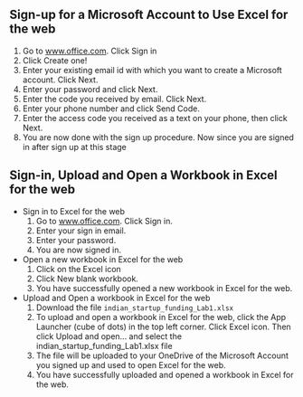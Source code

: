 ## Sign-up for a Microsoft Account to Use Excel for the web
1. Go to www.office.com. Click Sign in
2. Click Create one!
3. Enter your existing email id with which you want to create a Microsoft account. Click Next.
4. Enter your password and click Next.
5. Enter the code you received by email. Click Next.
6. Enter your phone number and click Send Code.
7. Enter the access code you received as a text on your phone, then click Next.
8. You are now done with the sign up procedure. Now since you are signed in after sign up at this stage

## Sign-in, Upload and Open a Workbook in Excel for the web
+ Sign in to Excel for the web
  1. Go to www.office.com. Click Sign in.
  2. Enter your sign in email.
  3. Enter your password.
  4. You are now signed in.
+ Open a new workbook in Excel for the web
  1. Click on the Excel icon
  2. Click New blank workbook.
  3. You have successfully opened a new workbook in Excel for the web.
+ Upload and Open a workbook in Excel for the web
  1. Download the file `indian_startup_funding_Lab1.xlsx`
  2. To upload and open a workbook in Excel for the web, click the App Launcher (cube of dots) in the top left corner. Click Excel icon. Then click Upload and open... and select the indian_startup_funding_Lab1.xlsx file
  3. The file will be uploaded to your OneDrive of the Microsoft Account you signed up and used to open Excel for the web.
  4. You have successfully uploaded and opened a workbook in Excel for the web.
